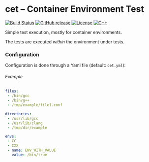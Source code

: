 # cet – Container Environment Test

[![Build Status](https://travis-ci.com/offa/cet.svg?branch=master)](https://travis-ci.com/offa/cet)
[![GitHub release](https://img.shields.io/github/release/offa/cet.svg)](https://github.com/offa/cet/releases)
[![License](https://img.shields.io/badge/license-GPLv3-yellow.svg)](LICENSE)
[![C++](https://img.shields.io/badge/c++-17-green.svg)]()

Simple test execution, mostly for container environments.

The tests are executed *within* the environment under tests.


### Configuration

Configuration is done through a Yaml file (default: `cet.yml`):

###### Example

```yml
files:
 - /bin/gcc
 - /bin/g++
 - /tmp/example/file1.conf

directories:
 - /usr/lib/gcc
 - /usr/lib/clang
 - /tmp/dir/example

envs:
 - CC
 - CXX
 - name: ENV_WITH_VALUE
   value: /bin/true
```
